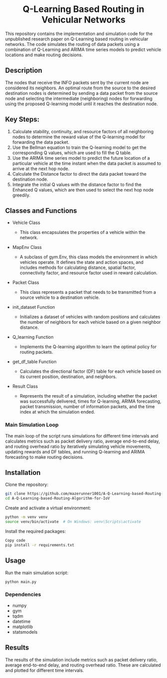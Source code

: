 <div align="center">

# Q-Learning Based Routing in Vehicular Networks
</div>

This repository contains the implementation and simulation code for the unpublished research paper on Q-Learning based routing in vehicular networks. The code simulates the routing of data packets using a combination of Q-Learning and ARIMA time series models to predict vehicle locations and make routing decisions.

## Description
The nodes that receive the INFO packets sent by the current node are considered its neighbors. An optimal route from the source to the desired destination nodes is determined by sending a data packet from the source node and selecting the intermediate (neighboring) nodes for forwarding using the proposed Q-learning model until it reaches the destination node.

## Key Steps:
1. Calculate stability, continuity, and resource factors of all neighboring nodes to determine the reward value of the Q-learning model for forwarding the data packet.
2. Use the Bellman equation to train the Q-learning model to get the corresponding Q values, which are used to fill the Q table.
3. Use the ARIMA time series model to predict the future location of a particular vehicle at the time instant when the data packet is assumed to arrive at the next hop node.
4. Calculate the Distance factor to direct the data packet toward the destination node.
5. Integrate the initial Q values with the distance factor to find the Enhanced Q values, which are then used to select the next hop node greedily.

## Classes and Functions
- Vehicle Class
  - This class encapsulates the properties of a vehicle within the network.

- MapEnv Class
  - A subclass of gym.Env, this class models the environment in which vehicles operate. It defines the state and action spaces, and includes methods for calculating distance, spatial factor, connectivity factor, and resource factor used in reward calculation.

- Packet Class
  - This class represents a packet that needs to be transmitted from a source vehicle to a destination vehicle.

- init_dataset Function
  - Initializes a dataset of vehicles with random positions and calculates the number of neighbors for each vehicle based on a given neighbor distance.

- Q_learning Function
  - Implements the Q-learning algorithm to learn the optimal policy for routing packets.

- get_df_table Function
  - Calculates the directional factor (DF) table for each vehicle based on its current position, destination, and neighbors.

- Result Class
  - Represents the result of a simulation, including whether the packet was successfully delivered, times for Q-learning, ARIMA forecasting, packet transmission, number of information packets, and the time index at which the simulation ended.

### Main Simulation Loop
The main loop of the script runs simulations for different time intervals and calculates metrics such as packet delivery ratio, average end-to-end delay, and routing overhead ratio by iteratively simulating vehicle movements, updating rewards and DF tables, and running Q-learning and ARIMA forecasting to make routing decisions.

## Installation
Clone the repository:
  ```bash
  git clone https://github.com/mazerunner1001/A-Q-Learning-based-Routing-Algorithm-for-IoV.git
  cd A-Q-Learning-based-Routing-Algorithm-for-IoV
  ```
Create and activate a virtual environment:
  ```bash
  python -m venv venv
  source venv/bin/activate  # On Windows: venv\Scripts\activate
  ```
Install the required packages:
  ```bash
  Copy code
  pip install -r requirements.txt
  
```

## Usage
Run the main simulation script:
  ```bash
  python main.py
  ```

### Dependencies
- numpy
- gym
- tqdm
- datetime
- matplotlib
- statsmodels

## Results
The results of the simulation include metrics such as packet delivery ratio, average end-to-end delay, and routing overhead ratio. These are calculated and plotted for different time intervals.
